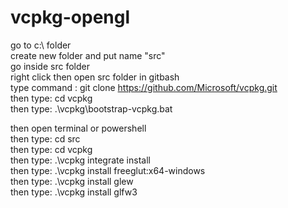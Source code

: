# vcpkg-opengl

go to c:\ folder <br>
create new folder and put name "src"  <br>
go inside src folder <br>
right click then open src folder in gitbash <br>
type command : git clone https://github.com/Microsoft/vcpkg.git <br>
then type: cd vcpkg <br>
then type: .\vcpkg\bootstrap-vcpkg.bat <br>

then open terminal or powershell <br>
then type: cd src  <br>
then type: cd vcpkg    <br>
then type: .\vcpkg integrate install<br>
then type: .\vcpkg install freeglut:x64-windows  <br>
then type: .\vcpkg install glew  <br>
then type: .\vcpkg install glfw3  <br>

